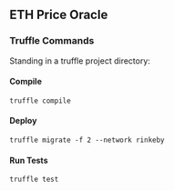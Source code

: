 ## ETH Price Oracle

### Truffle Commands

Standing in a truffle project directory:

#### Compile

```
truffle compile
```

#### Deploy

```
truffle migrate -f 2 --network rinkeby
```

#### Run Tests

```
truffle test
```
